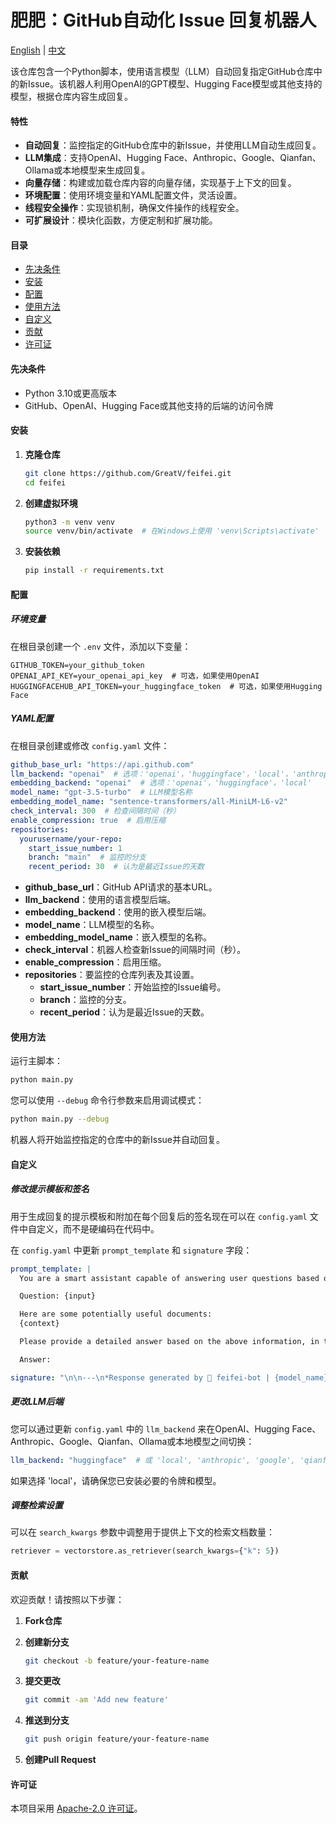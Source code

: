 # 肥肥：GitHub自动化 Issue 回复机器人

[English](README.md) | [中文](README_CN.md)

该仓库包含一个Python脚本，使用语言模型（LLM）自动回复指定GitHub仓库中的新Issue。该机器人利用OpenAI的GPT模型、Hugging Face模型或其他支持的模型，根据仓库内容生成回复。

#### 特性

- **自动回复**：监控指定的GitHub仓库中的新Issue，并使用LLM自动生成回复。
- **LLM集成**：支持OpenAI、Hugging Face、Anthropic、Google、Qianfan、Ollama或本地模型来生成回复。
- **向量存储**：构建或加载仓库内容的向量存储，实现基于上下文的回复。
- **环境配置**：使用环境变量和YAML配置文件，灵活设置。
- **线程安全操作**：实现锁机制，确保文件操作的线程安全。
- **可扩展设计**：模块化函数，方便定制和扩展功能。

#### 目录

- [先决条件](#先决条件)
- [安装](#安装)
- [配置](#配置)
- [使用方法](#使用方法)
- [自定义](#自定义)
- [贡献](#贡献)
- [许可证](#许可证)

#### 先决条件

- Python 3.10或更高版本
- GitHub、OpenAI、Hugging Face或其他支持的后端的访问令牌

#### 安装

1. **克隆仓库**

   ```bash
   git clone https://github.com/GreatV/feifei.git
   cd feifei
   ```

2. **创建虚拟环境**

   ```bash
   python3 -m venv venv
   source venv/bin/activate  # 在Windows上使用 'venv\Scripts\activate'
   ```

3. **安装依赖**

   ```bash
   pip install -r requirements.txt
   ```

#### 配置

##### 环境变量

在根目录创建一个 `.env` 文件，添加以下变量：

```env
GITHUB_TOKEN=your_github_token
OPENAI_API_KEY=your_openai_api_key  # 可选，如果使用OpenAI
HUGGINGFACEHUB_API_TOKEN=your_huggingface_token  # 可选，如果使用Hugging Face
```

##### YAML配置

在根目录创建或修改 `config.yaml` 文件：

```yaml
github_base_url: "https://api.github.com"
llm_backend: "openai"  # 选项：'openai'，'huggingface'，'local'，'anthropic'，'google'，'qianfan'，'ollama'
embedding_backend: "openai"  # 选项：'openai'，'huggingface'，'local'
model_name: "gpt-3.5-turbo"  # LLM模型名称
embedding_model_name: "sentence-transformers/all-MiniLM-L6-v2"
check_interval: 300  # 检查间隔时间（秒）
enable_compression: true  # 启用压缩
repositories:
  yourusername/your-repo:
    start_issue_number: 1
    branch: "main"  # 监控的分支
    recent_period: 30  # 认为是最近Issue的天数
```

- **github_base_url**：GitHub API请求的基本URL。
- **llm_backend**：使用的语言模型后端。
- **embedding_backend**：使用的嵌入模型后端。
- **model_name**：LLM模型的名称。
- **embedding_model_name**：嵌入模型的名称。
- **check_interval**：机器人检查新Issue的间隔时间（秒）。
- **enable_compression**：启用压缩。
- **repositories**：要监控的仓库列表及其设置。
  - **start_issue_number**：开始监控的Issue编号。
  - **branch**：监控的分支。
  - **recent_period**：认为是最近Issue的天数。

#### 使用方法

运行主脚本：

```bash
python main.py
```

您可以使用 `--debug` 命令行参数来启用调试模式：

```bash
python main.py --debug
```

机器人将开始监控指定的仓库中的新Issue并自动回复。

#### 自定义

##### 修改提示模板和签名

用于生成回复的提示模板和附加在每个回复后的签名现在可以在 `config.yaml` 文件中自定义，而不是硬编码在代码中。

在 `config.yaml` 中更新 `prompt_template` 和 `signature` 字段：

```yaml
prompt_template: |
  You are a smart assistant capable of answering user questions based on provided documents.

  Question: {input}

  Here are some potentially useful documents:
  {context}

  Please provide a detailed answer based on the above information, in the same language as the question. If possible, reference related Issues or Discussions and provide links.

  Answer:

signature: "\n\n---\n*Response generated by 🤖 feifei-bot | {model_name}*"
```

##### 更改LLM后端

您可以通过更新 `config.yaml` 中的 `llm_backend` 来在OpenAI、Hugging Face、Anthropic、Google、Qianfan、Ollama或本地模型之间切换：

```yaml
llm_backend: "huggingface"  # 或 'local', 'anthropic', 'google', 'qianfan', 'ollama'
```

如果选择 'local'，请确保您已安装必要的令牌和模型。

##### 调整检索设置

可以在 `search_kwargs` 参数中调整用于提供上下文的检索文档数量：

```python
retriever = vectorstore.as_retriever(search_kwargs={"k": 5})
```

#### 贡献

欢迎贡献！请按照以下步骤：

1. **Fork仓库**

2. **创建新分支**

   ```bash
   git checkout -b feature/your-feature-name
   ```

3. **提交更改**

   ```bash
   git commit -am 'Add new feature'
   ```

4. **推送到分支**

   ```bash
   git push origin feature/your-feature-name
   ```

5. **创建Pull Request**

#### 许可证

本项目采用 [Apache-2.0 许可证](LICENSE)。

